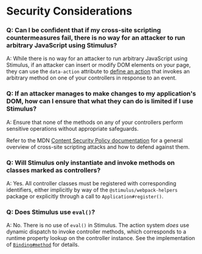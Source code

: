 # Security Considerations

### Q: Can I be confident that if my cross-site scripting countermeasures fail, there is no way for an attacker to run arbitrary JavaScript using Stimulus?
A: While there is no way for an attacker to run arbitrary JavaScript using Stimulus, if an attacker can insert or modify DOM elements on your page, they can use the `data-action` attribute to [define an action](docs/reference/actions.md) that invokes an arbitrary method on one of your controllers in response to an event.

### Q: If an attacker manages to make changes to my application's DOM, how can I ensure that what they can do is limited if I use Stimulus?
A: Ensure that none of the methods on any of your controllers perform sensitive operations without appropriate safeguards.

Refer to the MDN [Content Security Policy documentation](https://content-security-policy.com) for a general overview of cross-site scripting attacks and how to defend against them.

### Q: Will Stimulus only instantiate and invoke methods on classes marked as controllers?
A: Yes. All controller classes must be registered with corresponding identifiers, either implicitly by way of the `@stimulus/webpack-helpers` package or explicitly through a call to `Application#register()`.

### Q: Does Stimulus use `eval()`?
A: No. There is no use of `eval()` in Stimulus. The action system _does_ use dynamic dispatch to invoke controller methods, which corresponds to a runtime property lookup on the controller instance. See the implementation of [`Binding#method`](packages/@stimulus/core/src/binding.ts) for details.
